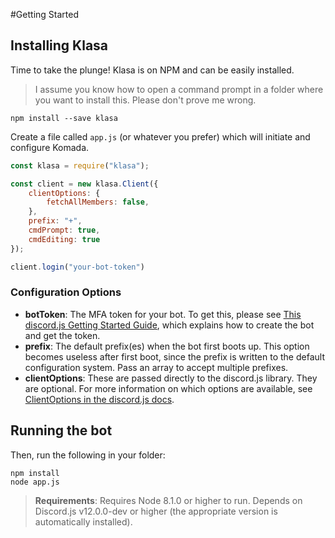 #Getting Started

## Installing Klasa

Time to take the plunge! Klasa is on NPM and can be easily installed.

> I assume you know how to open a command prompt in a folder where you want to install this. Please don't prove me wrong.

```
npm install --save klasa
```

Create a file called `app.js` (or whatever you prefer) which will initiate and configure Komada.

```js
const klasa = require("klasa");

const client = new klasa.Client({
    clientOptions: {
        fetchAllMembers: false,
    },
    prefix: "+",
    cmdPrompt: true,
    cmdEditing: true
});

client.login("your-bot-token")
```

### Configuration Options

- **botToken**: The MFA token for your bot. To get this, please see [This discord.js Getting Started Guide](https://anidiotsguide.gitbooks.io/discord-js-bot-guide/getting-started/the-long-version.html), which explains how to create the bot and get the token.
- **prefix**: The default prefix(es) when the bot first boots up. This option becomes useless after first boot, since the prefix is written to the default configuration system. Pass an array to accept multiple prefixes.
- **clientOptions**: These are passed directly to the discord.js library. They are optional. For more information on which options are available, see [ClientOptions in the discord.js docs](https://discord.js.org/#/docs/main/stable/typedef/ClientOptions).

## Running the bot

Then, run the following in your folder:

```
npm install
node app.js
```

> **Requirements**: Requires Node 8.1.0 or higher to run. Depends on Discord.js v12.0.0-dev or higher (the appropriate version is automatically installed).